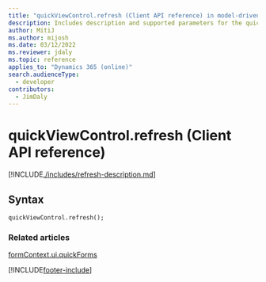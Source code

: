 ```yaml
---
title: "quickViewControl.refresh (Client API reference) in model-driven apps"
description: Includes description and supported parameters for the quickViewControl.refresh method.
author: MitiJ
ms.author: mijosh
ms.date: 03/12/2022
ms.reviewer: jdaly
ms.topic: reference
applies_to: "Dynamics 365 (online)"
search.audienceType: 
  - developer
contributors:
  - JimDaly
---
```

# quickViewControl.refresh (Client API reference)

[!INCLUDE[./includes/refresh-description.md](./includes/refresh-description.md)]

## Syntax

`quickViewControl.refresh();`

### Related articles

[formContext.ui.quickForms](../formContext-ui-quickForms.md)


[!INCLUDE[footer-include](../../../../../includes/footer-banner.md)]

